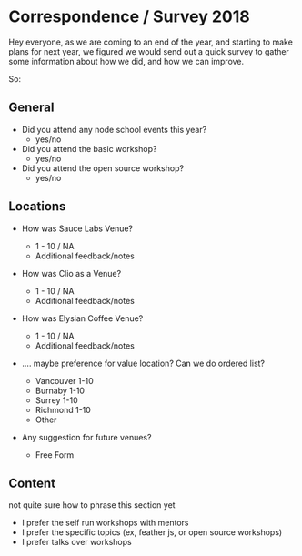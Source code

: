 Correspondence / Survey 2018
============================

Hey everyone, as we are coming to an end of the year, and starting to make plans for next year, we figured we would send out a quick survey to gather some information about how we did, and how we can improve.

So:

General
-------

* Did you attend any node school events this year?
    * yes/no
* Did you attend the basic workshop?
    * yes/no
* Did you attend the open source workshop?
    * yes/no

Locations
----

* How was Sauce Labs Venue?
    *  1 - 10 / NA
    *  Additional feedback/notes
* How was Clio as a Venue?
    *  1 - 10 / NA
    *  Additional feedback/notes
* How was Elysian Coffee Venue?
    *  1 - 10 / NA
    *  Additional feedback/notes

*  .... maybe preference for value location? Can we do ordered list?
    * Vancouver 1-10
    * Burnaby 1-10
    * Surrey 1-10
    * Richmond 1-10
    * Other
* Any suggestion for future venues?
    * Free Form

Content
-------

not quite sure how to phrase this section yet
* I prefer the self run workshops with mentors
* I prefer the specific topics (ex, feather js, or open source workshops)
* I prefer talks over workshops
